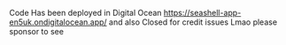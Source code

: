 Code Has been deployed in Digital Ocean https://seashell-app-en5uk.ondigitalocean.app/ and also Closed for credit issues Lmao  please sponsor to see 
